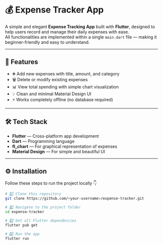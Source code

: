 # 💰 Expense Tracker App

A simple and elegant **Expense Tracking App** built with **Flutter**, designed to help users record and manage their daily expenses with ease.  
All functionalities are implemented within a single `main.dart` file — making it beginner-friendly and easy to understand.

---

## 🚀 Features

- ➕ Add new expenses with title, amount, and category  
- 🗑️ Delete or modify existing expenses  
- 📊 View total spending with simple chart visualization  
- 💡 Clean and minimal Material Design UI  
- ⚡ Works completely offline (no database required)  

---

## 🛠️ Tech Stack

- **Flutter** — Cross-platform app development  
- **Dart** — Programming language  
- **fl_chart** — For graphical representation of expenses  
- **Material Design** — For simple and beautiful UI  

---

## ⚙️ Installation

Follow these steps to run the project locally 👇  

```bash
# 1️⃣ Clone this repository
git clone https://github.com/<your-username>/expense-tracker.git

# 2️⃣ Navigate to the project folder
cd expense-tracker

# 3️⃣ Get all Flutter dependencies
flutter pub get

# 4️⃣ Run the app
flutter run
